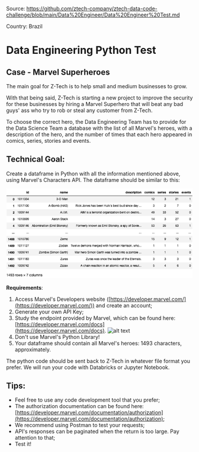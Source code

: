 Source: https://github.com/ztech-company/ztech-data-code-challenge/blob/main/Data%20Engineer/Data%20Engineer%20Test.md 

Country: Brazil

# Data Engineering Python Test


## Case - Marvel Superheroes

The main goal for Z-Tech is to help small and medium businesses to grow.

With that being said, Z-Tech is starting a new project to improve the security for these businesses by hiring a Marvel Superhero that will beat any bad guys' ass who try to rob or steal any customer from Z-Tech. 

To choose the correct hero, the Data Engineering Team has to provide for the Data Science Team a database with the list of all Marvel's heroes, with a description of the hero, and the number of times that each hero appeared in comics, series, stories and events.


## Technical Goal:

Create a dataframe in Python with all the information mentioned above, using Marvel's Characters API. The dataframe should be similar to this:

![alt text](https://github.com/ztech-company/ztech-data-code-challenge/blob/main/Data%20Engineer/Screen%20Shot%202021-07-12%20at%2011.12.45.png?raw=true)


**Requirements**:



1. Access Marvel's Developers website ([https://developer.marvel.com/](https://developer.marvel.com/)) and create an account;
2. Generate your own API Key;
3. Study the endpoint provided by Marvel, which can be found here: [https://developer.marvel.com/docs](https://developer.marvel.com/docs).
![alt text](https://github.com/ztech-company/ztech-data-code-challenge/blob/main/Data%20Engineer/Screen%20Shot%202021-02-25%20at%2018.54.35.png?raw=true)
4. Don't use Marvel's Python Library!
5. Your dataframe should contain all Marvel's heroes: 1493 characters, approximately.

The python code should be sent back to Z-Tech in whatever file format you prefer. We will run your code with Databricks or Jupyter Notebook.


## Tips:

*   Feel free to use any code development tool that you prefer;
*   The authorization documentation can be found here: [https://developer.marvel.com/documentation/authorization](https://developer.marvel.com/documentation/authorization);
*   We recommend using Postman to test your requests;
*   API's responses can be paginated when the return is too large. Pay attention to that;
*   Test it!
